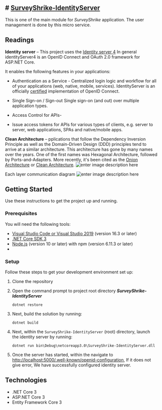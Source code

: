 ## # **[SurveyShrike-IdentityServer](https://github.com/dreamerNcoder/SurveyShrike-IdentityServer)**
This is one of the main module for *SurveyShrike* application. The user management is done by this micro service. 


## Readings
**Identity server** – This project uses the [Identity server 4](http://docs.identityserver.io/en/latest/) 
In general identityServer4 is an OpenID Connect and OAuth 2.0 framework for ASP.NET Core.

It enables the following features in your applications:

 - Authentication as a Service - 
							 Centralized login logic and workflow for all of your applications (web, native, mobile, services). IdentityServer is an officially  [certified](https://openid.net/certification/)  implementation of OpenID Connect.
							 
 - Single Sign-on / Sign-out
			Single sign-on (and out) over multiple application types.
			
 - Access Control for APIs- 
 - Issue access tokens for APIs for various types of clients, e.g. server to server, web applications, SPAs and       native/mobile apps.
  
**Clean Architecture** – pplications that follow the Dependency Inversion Principle as well as the Domain-Driven Design (DDD) principles tend to arrive at a similar architecture. This architecture has gone by many names over the years. One of the first names was Hexagonal Architecture, followed by Ports-and-Adapters. More recently, it's been cited as the [Onion Architecture](https://jeffreypalermo.com/blog/the-onion-architecture-part-1/) or [Clean Architecture](https://8thlight.com/blog/uncle-bob/2012/08/13/the-clean-architecture.html).
![enter image description here](https://docs.microsoft.com/en-us/dotnet/architecture/modern-web-apps-azure/media/image5-7.png)

Each layer communication diagram
![enter image description here](https://docs.microsoft.com/en-us/dotnet/architecture/modern-web-apps-azure/media/image5-8.png)

## Getting Started

Use these instructions to get the project up and running.
### Prerequisites
You will need the following tools:

-   [Visual Studio Code or Visual Studio 2019](https://visualstudio.microsoft.com/vs/)  (version 16.3 or later)
-   [.NET Core SDK 3](https://dotnet.microsoft.com/download/dotnet-core/3.0)
-   [Node.js](https://nodejs.org/en/)  (version 10 or later) with npm (version 6.11.3 or later)
- 
### Setup
Follow these steps to get your development environment set up:

1.  Clone the repository
    
2.  Open the command prompt to project root directory ***SurveyShrike-IdentityServer***
    
    ```
    dotnet restore
    
    ```
    
3.  Next, build the solution by running:
    
    ```
    dotnet build
    
    ```
    
4.  Next, within the  `SurveyShrike-IdentityServer` (root)  directory, launch the identity server by running:
    
    ```
    dotnet run bin\Debug\netcoreapp3.0\SurveyShrike-IdentityServer.dll
    
    ```
    
5.  Once the server has started, within the  navigate to [http://localhost:5000/.well-known/openid-configuration](http://localhost:5000/.well-known/openid-configuration),
 If it does not give error, We have successfully configured identity server.
    
 ## Technologies
 -  .NET Core 3
-   ASP.NET Core 3
-   Entity Framework Core 3
